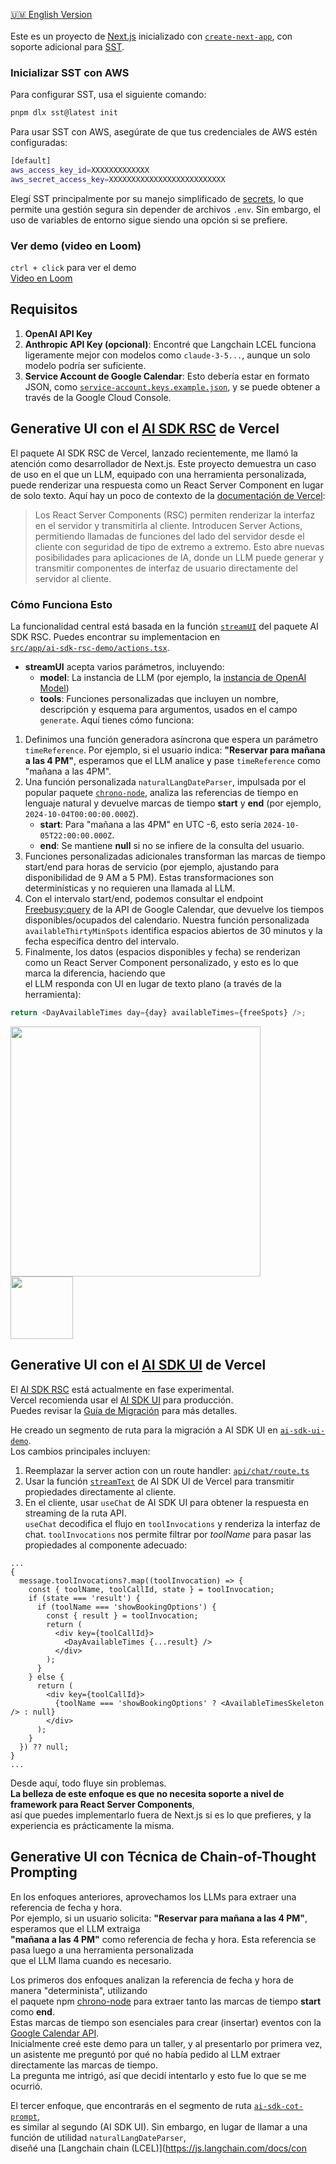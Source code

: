 [🇺🇲 English Version](README.md)  
<br />
Este es un proyecto de [Next.js](https://nextjs.org) inicializado con [`create-next-app`](https://nextjs.org/docs/app/api-reference/cli/create-next-app), con soporte adicional para [SST](https://sst.dev/docs/start/aws/nextjs).

### Inicializar SST con AWS

Para configurar SST, usa el siguiente comando:

```bash
pnpm dlx sst@latest init
```

Para usar SST con AWS, asegúrate de que tus credenciales de AWS estén configuradas:

```bash
[default]
aws_access_key_id=XXXXXXXXXXXXX
aws_secret_access_key=XXXXXXXXXXXXXXXXXXXXXXXXXX
```

Elegí SST principalmente por su manejo simplificado de [secrets](https://sst.dev/docs/component/secret), lo que permite una gestión segura sin depender de archivos `.env`. Sin embargo, el uso de variables de entorno sigue siendo una opción si se prefiere.

### Ver demo (video en Loom)

`ctrl + click` para ver el demo  
[Video en Loom](https://www.loom.com/share/a339404a5b61498397e6a22fa5faa67d?sid=eba6a173-9f03-486a-ac3f-e7397235af73)

## Requisitos

1. **OpenAI API Key**
2. **Anthropic API Key (opcional)**: Encontré que Langchain LCEL funciona ligeramente mejor con modelos como `claude-3-5...`, aunque un solo modelo podría ser suficiente.
3. **Service Account de Google Calendar**: Esto debería estar en formato JSON, como [`service-account.keys.example.json`](service-account.keys.example.json), y se puede obtener a través de la Google Cloud Console.

## Generative UI con el [AI SDK RSC](https://sdk.vercel.ai/docs/ai-sdk-rsc/overview) de Vercel

El paquete AI SDK RSC de Vercel, lanzado recientemente, me llamó la atención como desarrollador de Next.js. Este proyecto demuestra un caso de uso en el que un LLM, equipado con una herramienta personalizada, puede renderizar una respuesta como un React Server Component en lugar de solo texto. Aquí hay un poco de contexto de la [documentación de Vercel](https://sdk.vercel.ai/docs/ai-sdk-rsc/overview):

> Los React Server Components (RSC) permiten renderizar la interfaz en el servidor y transmitirla al cliente. Introducen Server Actions, permitiendo llamadas de funciones del lado del servidor desde el cliente con seguridad de tipo de extremo a extremo. Esto abre nuevas posibilidades para aplicaciones de IA, donde un LLM puede generar y transmitir componentes de interfaz de usuario directamente del servidor al cliente.

### Cómo Funciona Esto

La funcionalidad central está basada en la función [`streamUI`](https://sdk.vercel.ai/docs/reference/ai-sdk-rsc/stream-ui) del paquete AI SDK RSC. Puedes encontrar su implementacion en  
[`src/app/ai-sdk-rsc-demo/actions.tsx`](src/app/ai-sdk-rsc-demo/actions.tsx).

- **streamUI** acepta varios parámetros, incluyendo:
  - **model**: La instancia de LLM (por ejemplo, la [instancia de OpenAI Model](src/lib/openai-model.ts))
  - **tools**: Funciones personalizadas que incluyen un nombre, descripción y esquema para argumentos, usados en el campo `generate`. Aquí tienes cómo funciona:

1. Definimos una función generadora asíncrona que espera un parámetro `timeReference`. Por ejemplo, si el usuario indica: **"Reservar para mañana a las 4 PM"**, esperamos que el LLM analice y pase `timeReference` como "mañana a las 4PM".
2. Una función personalizada `naturalLangDateParser`, impulsada por el popular paquete [`chrono-node`](https://www.npmjs.com/package/chrono-node), analiza las referencias de tiempo en lenguaje natural y devuelve marcas de tiempo **start** y **end** (por ejemplo, `2024-10-04T00:00:00.000Z`).
   - **start**: Para "mañana a las 4PM" en UTC -6, esto sería `2024-10-05T22:00:00.000Z`.
   - **end**: Se mantiene **null** si no se infiere de la consulta del usuario.
3. Funciones personalizadas adicionales transforman las marcas de tiempo start/end para horas de servicio (por ejemplo, ajustando para disponibilidad de 9 AM a 5 PM). Estas transformaciones son determinísticas y no requieren una llamada al LLM.
4. Con el intervalo start/end, podemos consultar el endpoint [Freebusy:query](https://developers.google.com/calendar/api/v3/reference/freebusy/query) de la API de Google Calendar, que devuelve los tiempos disponibles/ocupados del calendario. Nuestra función personalizada `availableThirtyMinSpots` identifica espacios abiertos de 30 minutos y la fecha específica dentro del intervalo.
5. Finalmente, los datos (espacios disponibles y fecha) se renderizan como un React Server Component personalizado, y esto es lo que marca la diferencia, haciendo que  
   el LLM responda con UI en lugar de texto plano (a través de la herramienta):

```typescript
return <DayAvailableTimes day={day} availableTimes={freeSpots} />;
```

<p content="left">
<img src="screenshots/ai-sdk-rsc-2024-11-05_11-11.png" width="400" 
style="margin-right: 100px;">
<img src="screenshots/ai-sdk-rsc.png" width="100" >
</p>

## Generative UI con el [AI SDK UI](https://sdk.vercel.ai/docs/ai-sdk-ui) de Vercel

El [AI SDK RSC](https://sdk.vercel.ai/docs/ai-sdk-rsc/overview) está actualmente en fase experimental.  
Vercel recomienda usar el [AI SDK UI](https://sdk.vercel.ai/docs/ai-sdk-ui/overview) para producción.  
Puedes revisar la [Guía de Migración](https://sdk.vercel.ai/docs/ai-sdk-rsc/migrating-to-ui) para más detalles.

He creado un segmento de ruta para la migración a AI SDK UI en [`ai-sdk-ui-demo`](src/app/ai-sdk-ui-demo).  
Los cambios principales incluyen:

1. Reemplazar la server action con un route handler: [`api/chat/route.ts`](src/app/api/chat/route.ts)
2. Usar la función [`streamText`](https://sdk.vercel.ai/docs/ai-sdk-core/generating-text#streamtext) de AI SDK UI de Vercel para transmitir propiedades directamente al cliente.
3. En el cliente, usar `useChat` de AI SDK UI para obtener la respuesta en streaming de la ruta API.  
   `useChat` decodifica el flujo en `toolInvocations` y renderiza la interfaz de chat. `toolInvocations` nos permite filtrar por _toolName_ para pasar las propiedades al componente adecuado:

```tsx
...
{
  message.toolInvocations?.map((toolInvocation) => {
    const { toolName, toolCallId, state } = toolInvocation;
    if (state === 'result') {
      if (toolName === 'showBookingOptions') {
        const { result } = toolInvocation;
        return (
          <div key={toolCallId}>
            <DayAvailableTimes {...result} />
          </div>
        );
      }
    } else {
      return (
        <div key={toolCallId}>
          {toolName === 'showBookingOptions' ? <AvailableTimesSkeleton /> : null}
        </div>
      );
    }
  }) ?? null;
}
...
```

Desde aquí, todo fluye sin problemas.  
**La belleza de este enfoque es que no necesita soporte a nivel de framework para React Server Components**,  
así que puedes implementarlo fuera de Next.js si es lo que prefieres, y la experiencia es prácticamente la misma.

## Generative UI con Técnica de Chain-of-Thought Prompting

En los enfoques anteriores, aprovechamos los LLMs para extraer una referencia de fecha y hora.  
Por ejemplo, si un usuario solicita: **"Reservar para mañana a las 4 PM"**, esperamos que el LLM extraiga  
**"mañana a las 4 PM"** como referencia de fecha y hora. Esta referencia se pasa luego a una herramienta personalizada  
que el LLM llama cuando es necesario.

Los primeros dos enfoques analizan la referencia de fecha y hora de manera "determinista", utilizando  
el paquete npm [chrono-node](https://github.com/wanasit/chrono) para extraer tanto las marcas de tiempo **start** como **end**.  
Estas marcas de tiempo son esenciales para crear (insertar) eventos con la [Google Calendar API](https://developers.google.com/calendar/api/v3/reference/events/insert).  
Inicialmente creé este demo para un taller, y al presentarlo por primera vez,  
un asistente me preguntó por qué no había pedido al LLM extraer directamente las marcas de tiempo.  
La pregunta me intrigó, así que decidí intentarlo y esto fue lo que se me ocurrió.

El tercer enfoque, que encontrarás en el segmento de ruta [`ai-sdk-cot-prompt`](src/app/ai-sdk-cot-prompt),  
es similar al segundo (AI SDK UI). Sin embargo, en lugar de llamar a una función de utilidad `naturalLangDateParser`,  
diseñé una [Langchain chain (LCEL)](https://js.langchain.com/docs/con
